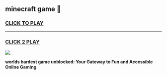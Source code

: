 
## minecraft game 👋
<h3>
<a href="https://premium.freeplayer.one?title=minecraft_game&ref=13F">CLICK TO PLAY</a></h3>
<hr>

<h3>
<a href="https://premium.freeplayer.one?title=minecraft_game&ref=13F">CLICK 2 PLAY</a>
  
</h3>

<a href="https://premium.freeplayer.one?title=minecraft_game&ref=12F/"><img src="https://clearcache.store/games.png"></a>


**worlds hardest game unblocked: Your Gateway to Fun and Accessible Online Gaming**
